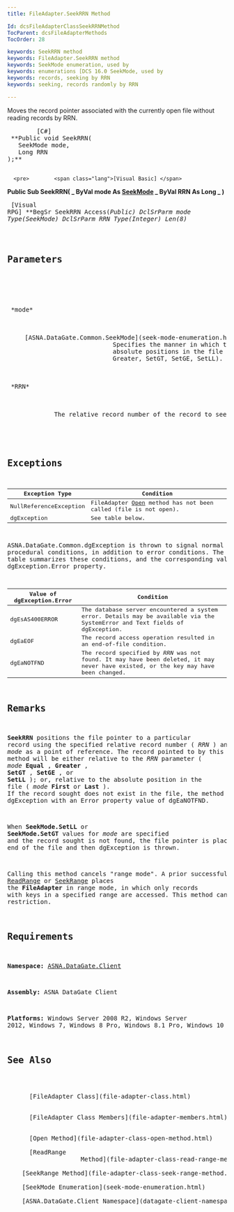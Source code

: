 ```yaml
---
title: FileAdapter.SeekRRN Method

Id: dcsFileAdapterClassSeekRRNMethod
TocParent: dcsFileAdapterMethods
TocOrder: 28

keywords: SeekRRN method
keywords: FileAdapter.SeekRRN method
keywords: SeekMode enumeration, used by
keywords: enumerations [DCS 16.0 SeekMode, used by
keywords: records, seeking by RRN
keywords: seeking, records randomly by RRN

---
```


Moves the record pointer associated with the currently open file without reading records by RRN.
<pre>        <span class="lang">[C#]</span>
 **Public void SeekRRN(
   SeekMode mode,
   Long RRN
);** 
      </pre>
      <pre>        <span class="lang">[Visual Basic] </span>
 **Public Sub SeekRRN( _
   ByVal mode As [SeekMode](seek-mode-enumeration.html) _
   ByVal RRN As Long _
)** 
      </pre>
      <pre class="prettyprint">
        <span class="lang">[Visual RPG]</span>
 **BegSr SeekRRN Access(*Public)
   DclSrParm mode Type(SeekMode)
   DclSrParm RRN Type(*Integer) Len(8)** 
      </pre>
      <pre />

## Parameters

<dl>
        <dt>
 *mode* 
        </dt>
        <dd>[ASNA.DataGate.Common.SeekMode](seek-mode-enumeration.html). 
						Specifies the manner in which the record is to be located, relative to the 
						absolute positions in the file (First, Last) or relative to *RRN*  (Equal, 
						Greater, SetGT, SetGE, SetLL). </dd>
        <dt>
 *RRN* 
        </dt>
        <dd>		The relative record number of the record to seek.</dd>
</dl>

## Exceptions



| Exception Type | Condition |
| ---- | ---- |
| NullReferenceException | FileAdapter [Open](file-adapter-class-open-method.html) method has not been called (file is not open). |
| dgException | See table below. |



ASNA.DataGate.Common.dgException is thrown to signal normal procedural conditions, in addition to error conditions. The following table summarizes these conditions, and the corresponding value of the dgException.Error property.
<br />



| Value of dgException.Error | Condition |
| ---- | ---- |
| dgEsAS400ERROR | The database server encountered a system error. Details may be available via the SystemError and Text fields of dgException. |
| dgEaEOF | The record access operation resulted in an end-of-file condition. |
| dgEaNOTFND | The record specified by *RRN* was not found. It may have been deleted, it may never have existed, or the key may have been changed. |



## Remarks

**SeekRRN** positions the file pointer to a particular record using the specified relative record number ( *RRN* ) and *mode* as a point of reference. The record pointed to by this method will be either relative to the *RRN* parameter ( *mode* **Equal** , **Greater** , **SetGT** , **SetGE** , or **SetLL** ); or, relative to the absolute position in the file ( *mode* **First** or **Last** ). If the record sought does not exist in the file, the method throws dgException with an Error property value of dgEaNOTFND.

When **SeekMode.SetLL** or **SeekMode.SetGT** values for *mode* are specified and the record sought is not found, the file pointer is placed at the end of the file and then dgException is thrown.

Calling this method cancels "range mode". A prior successful call to [ReadRange](file-adapter-class-read-range-method.html) or [SeekRange](file-adapter-class-seek-range-method.html) places the **FileAdapter** in range mode, in which only records with keys in a specified range are accessed. This method cancels the restriction. 
## Requirements

**Namespace:** [ASNA.DataGate.Client](datagate-client-namespace.html) 

**Assembly:** ASNA DataGate Client

**Platforms:** Windows Server 2008 R2, Windows Server 2012, Windows 7, Windows 8 Pro, Windows 8.1 Pro, Windows 10
## See Also

<dl />
      [FileAdapter Class](file-adapter-class.html)
      <br />
      [FileAdapter Class Members](file-adapter-members.html)
      <br />
      [Open Method](file-adapter-class-open-method.html) <br />
      [ReadRange 
					Method](file-adapter-class-read-range-method.html)<br />
	[SeekRange Method](file-adapter-class-seek-range-method.html)<br />
	[SeekMode Enumeration](seek-mode-enumeration.html)<br />
	[ASNA.DataGate.Client Namespace](datagate-client-namespace.html)

